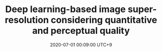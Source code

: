 ---
title:          "Deep learning-based image super-resolution considering quantitative and perceptual quality"
date:           2020-07-01 00:09:00 UTC+9
selected:       false
pub:            "Neurocomputing"
pub_date:       "2020"
authors:
- Jun-Ho Choi
- Jun-Hyuk Kim
- Manri Cheon
- Jong-Seok Lee
links:
  Paper: https://linkinghub.elsevier.com/retrieve/pii/S092523121931464X
  Arxiv: https://arxiv.org/abs/1809.04789
  Code: https://github.com/idearibosome/tf-perceptual-eusr
---